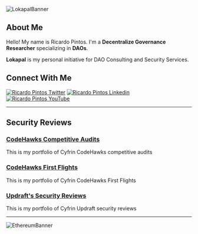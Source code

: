 ![LokapalBanner](https://github.com/user-attachments/assets/b2c22968-33c9-45b7-ad12-321ea8f6a8bb)

## About Me

Hello! My name is Ricardo Pintos. I'm a **Decentralize Governance Researcher** specializing in **DAOs**.

**Lokapal** is my personal initiative for DAO Consulting and Security Services.


## Connect With Me


[![Ricardo Pintos Twitter](https://img.shields.io/badge/Twitter-1DA1F2?style=for-the-badge&logo=x&logoColor=white)](https://x.com/pintosric)
[![Ricardo Pintos Linkedin](https://img.shields.io/badge/LinkedIn-0077B5?style=for-the-badge&logo=linkedin&logoColor=white)](https://www.linkedin.com/in/ricardo-mauro-pintos/)
[![Ricardo Pintos YouTube](https://img.shields.io/badge/YouTube-FF0000?style=for-the-badge&logo=youtube&logoColor=white)](https://www.youtube.com/@PintosRic)


---

## Security Reviews

### [**CodeHawks Competitive Audits**](https://github.com/RicardoPintos/codehawks-competitive-audits)
This is my portfolio of Cyfrin CodeHawks competitive audits

### [**CodeHawks First Flights**](https://github.com/RicardoPintos/codehawks-first-flights)
This is my portfolio of Cyfrin CodeHawks First Flights

### [**Updraft's Security Reviews**](https://github.com/RicardoPintos/updraft-security-reviews)
This is my portfolio of Cyfrin Updraft security reviews

---


![EthereumBanner](https://github.com/user-attachments/assets/1c9f74d0-43b4-42c1-b98b-d35154c9e374)
